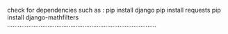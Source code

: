 check for dependencies such as :
pip install django
pip install requests
pip install django-mathfilters
.....................................................................................
